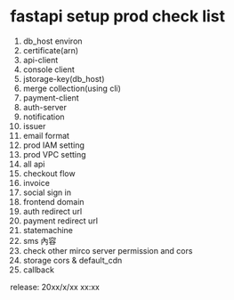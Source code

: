 # fastapi setup prod check list



1. db\_host environ
2. certificate\(arn\)
3. api-client 
4. console client
5. jstorage-key\(db\_host\)
6. merge collection\(using cli\)
7. payment-client 
8. auth-server
9. notification
10. issuer 
11. email format
12. prod IAM setting
13. prod VPC setting
14. all api
15. checkout flow
16. invoice
17. social sign in
18. frontend domain 
19. auth redirect url 
20. payment redirect url
21. statemachine 
22. sms 內容
23. check other mirco server permission and cors
24. storage cors & default\_cdn
25. callback

release: 20xx/x/xx xx:xx

